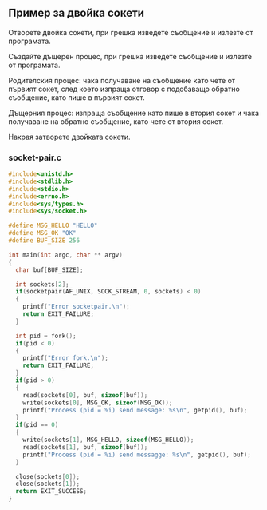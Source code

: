 ## Пример за двойка сокети

Отворете двойка сокети, при грешка изведете съобщение и излезте от програмата. 

Създайте дъщерен процес, при грешка изведете съобщение и излезте от програмата.

Родителския процес: чака получаване на съобщение като чете от първият сокет, след което изпраща отговор с подобаващо обратно съобщение, като пише в първият сокет.

Дъщерния процес: изпраща съобщение като пише в втория сокет и чака получаване на обратно съобщение, като чете от втория сокет.

Накрая затворете двойката сокети.

### socket-pair.c
```c
#include<unistd.h>
#include<stdlib.h>
#include<stdio.h>
#include<errno.h>
#include<sys/types.h>
#include<sys/socket.h>

#define MSG_HELLO "HELLO"
#define MSG_OK "OK"
#define BUF_SIZE 256

int main(int argc, char ** argv)
{
  char buf[BUF_SIZE];

  int sockets[2];
  if(socketpair(AF_UNIX, SOCK_STREAM, 0, sockets) < 0)
  {
    printf("Error socketpair.\n");
    return EXIT_FAILURE;
  }

  int pid = fork();
  if(pid < 0)
  {
    printf("Error fork.\n");
    return EXIT_FAILURE;
  }
  if(pid > 0)
  {
    read(sockets[0], buf, sizeof(buf));
    write(sockets[0], MSG_OK, sizeof(MSG_OK));
    printf("Process (pid = %i) send message: %s\n", getpid(), buf);
  }
  if(pid == 0)
  {
    write(sockets[1], MSG_HELLO, sizeof(MSG_HELLO));
    read(sockets[1], buf, sizeof(buf));
    printf("Process (pid = %i) send messagge: %s\n", getpid(), buf);
  }

  close(sockets[0]);
  close(sockets[1]);
  return EXIT_SUCCESS;
}
```
